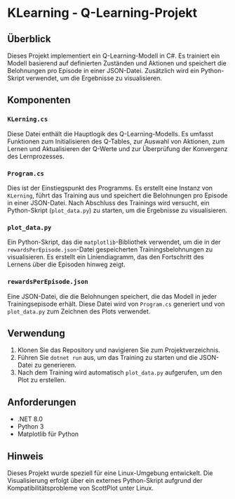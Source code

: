 # KLearning - Q-Learning-Projekt

## Überblick
Dieses Projekt implementiert ein Q-Learning-Modell in C#. Es trainiert ein Modell basierend auf definierten Zuständen und Aktionen und speichert die Belohnungen pro Episode in einer JSON-Datei. Zusätzlich wird ein Python-Skript verwendet, um die Ergebnisse zu visualisieren.

## Komponenten

### `KLerning.cs`
Diese Datei enthält die Hauptlogik des Q-Learning-Modells. Es umfasst Funktionen zum Initialisieren des Q-Tables, zur Auswahl von Aktionen, zum Lernen und Aktualisieren der Q-Werte und zur Überprüfung der Konvergenz des Lernprozesses.

### `Program.cs`
Dies ist der Einstiegspunkt des Programms. Es erstellt eine Instanz von `KLerning`, führt das Training aus und speichert die Belohnungen pro Episode in einer JSON-Datei. Nach Abschluss des Trainings wird versucht, ein Python-Skript (`plot_data.py`) zu starten, um die Ergebnisse zu visualisieren.

### `plot_data.py`
Ein Python-Skript, das die `matplotlib`-Bibliothek verwendet, um die in der `rewardsPerEpisode.json`-Datei gespeicherten Trainingsbelohnungen zu visualisieren. Es erstellt ein Liniendiagramm, das den Fortschritt des Lernens über die Episoden hinweg zeigt.

### `rewardsPerEpisode.json`
Eine JSON-Datei, die die Belohnungen speichert, die das Modell in jeder Trainingsepisode erhält. Diese Datei wird von `Program.cs` generiert und von `plot_data.py` zum Zeichnen des Plots verwendet.

## Verwendung

1. Klonen Sie das Repository und navigieren Sie zum Projektverzeichnis.
2. Führen Sie `dotnet run` aus, um das Training zu starten und die JSON-Datei zu generieren.
3. Nach dem Training wird automatisch `plot_data.py` aufgerufen, um den Plot zu erstellen.

## Anforderungen

- .NET 8.0
- Python 3
- Matplotlib für Python

## Hinweis

Dieses Projekt wurde speziell für eine Linux-Umgebung entwickelt. Die Visualisierung erfolgt über ein externes Python-Skript aufgrund der Kompatibilitätsprobleme von ScottPlot unter Linux.
